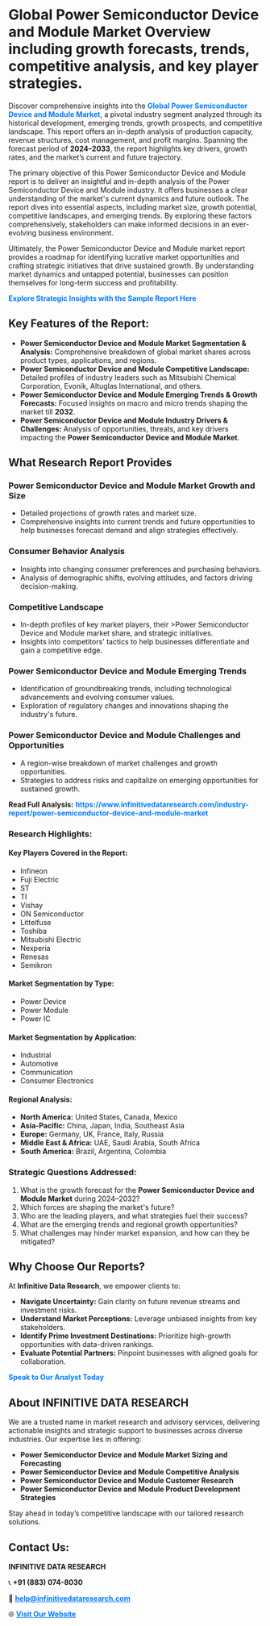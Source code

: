 <h1>Global Power Semiconductor Device and Module Market Overview including growth forecasts, trends, competitive analysis, and key player strategies.</h1>
<p>
Discover comprehensive insights into the 
<a href="https://www.infinitivedataresearch.com/industry-report/power-semiconductor-device-and-module-market" rel="dofollow" style="color: #007BFF; text-decoration: none;"><strong>Global Power Semiconductor Device and Module Market</strong></a>, a pivotal industry segment analyzed through its historical development, emerging trends, growth prospects, and competitive landscape. This report offers an in-depth analysis of production capacity, revenue structures, cost management, and profit margins. Spanning the forecast period of <strong>2024–2033</strong>, the report highlights key drivers, growth rates, and the market’s current and future trajectory.
</p>
<p>
The primary objective of this Power Semiconductor Device and Module report is to deliver an insightful and in-depth analysis of the Power Semiconductor Device and Module industry. It offers businesses a clear understanding of the market's current dynamics and future outlook. The report dives into essential aspects, including market size, growth potential, competitive landscapes, and emerging trends. By exploring these factors comprehensively, stakeholders can make informed decisions in an ever-evolving business environment.
</p>
<p>
Ultimately, the Power Semiconductor Device and Module market report provides a roadmap for identifying lucrative market opportunities and crafting strategic initiatives that drive sustained growth. By understanding market dynamics and untapped potential, businesses can position themselves for long-term success and profitability.
</p>
<p>
<a href="https://www.infinitivedataresearch.com/request-sample/reportId=107084" style="color: #007BFF; text-decoration: none;"><strong>Explore Strategic Insights with the Sample Report Here</strong></a>
</p>

<h2>Key Features of the Report:</h2>
<ul>
<li><strong>Power Semiconductor Device and Module Market Segmentation & Analysis:</strong> Comprehensive breakdown of global market shares across product types, applications, and regions.</li>
<li><strong>Power Semiconductor Device and Module Competitive Landscape:</strong> Detailed profiles of industry leaders such as Mitsubishi Chemical Corporation, Evonik, Altuglas International, and others.</li>
<li><strong>Power Semiconductor Device and Module Emerging Trends & Growth Forecasts:</strong> Focused insights on macro and micro trends shaping the market till <strong>2032</strong>.</li>
<li><strong>Power Semiconductor Device and Module Industry Drivers & Challenges:</strong> Analysis of opportunities, threats, and key drivers impacting the <strong>Power Semiconductor Device and Module Market</strong>.</li>
</ul>

<h2>What Research Report Provides</h2>
<h3>Power Semiconductor Device and Module Market Growth and Size</h3>
<ul>
<li>Detailed projections of growth rates and market size.</li>
<li>Comprehensive insights into current trends and future opportunities to help businesses forecast demand and align strategies effectively.</li>
</ul>

<h3>Consumer Behavior Analysis</h3>
<ul>
<li>Insights into changing consumer preferences and purchasing behaviors.</li>
<li>Analysis of demographic shifts, evolving attitudes, and factors driving decision-making.</li>
</ul>

<h3>Competitive Landscape</h3>
<ul>
<li>In-depth profiles of key market players, their >Power Semiconductor Device and Module market share, and strategic initiatives.</li>
<li>Insights into competitors' tactics to help businesses differentiate and gain a competitive edge.</li>
</ul>

<h3>Power Semiconductor Device and Module Emerging Trends</h3>
<ul>
<li>Identification of groundbreaking trends, including technological advancements and evolving consumer values.</li>
<li>Exploration of regulatory changes and innovations shaping the industry's future.</li>
</ul>

<h3>Power Semiconductor Device and Module Challenges and Opportunities</h3>
<ul>
<li>A region-wise breakdown of market challenges and growth opportunities.</li>
<li>Strategies to address risks and capitalize on emerging opportunities for sustained growth.</li>
</ul>
<p><strong>Read Full Analysis:</strong> <a href="https://www.infinitivedataresearch.com/industry-report/power-semiconductor-device-and-module-market" rel="dofollow" style="color: #007BFF; text-decoration: none;"><strong>https://www.infinitivedataresearch.com/industry-report/power-semiconductor-device-and-module-market</strong></a></p>
<h3>Research Highlights:</h3>
<h4>Key Players Covered in the Report:</h4>
<ul><li>Infineon</li><li>Fuji Electric</li><li>ST</li><li>TI</li><li>Vishay</li><li>ON Semiconductor</li><li>Littelfuse</li><li>Toshiba</li><li>Mitsubishi Electric</li><li>Nexperia</li><li>Renesas</li><li>Semikron</li></ul>
<h4>Market Segmentation by Type:</h4>
<ul><li>Power Device</li><li>Power Module</li><li>Power IC</li></ul>
<h4>Market Segmentation by Application:</h4>
<ul><li>Industrial</li><li>Automotive</li><li>Communication</li><li>Consumer Electronics</li></ul>

<h4>Regional Analysis:</h4>
<ul>
<li><strong>North America:</strong> United States, Canada, Mexico</li>
<li><strong>Asia-Pacific:</strong> China, Japan, India, Southeast Asia</li>
<li><strong>Europe:</strong> Germany, UK, France, Italy, Russia</li>
<li><strong>Middle East & Africa:</strong> UAE, Saudi Arabia, South Africa</li>
<li><strong>South America:</strong> Brazil, Argentina, Colombia</li>
</ul>

<h3>Strategic Questions Addressed:</h3>
<ol>
<li>What is the growth forecast for the <strong>Power Semiconductor Device and Module Market</strong> during 2024–2032?</li>
<li>Which forces are shaping the market's future?</li>
<li>Who are the leading players, and what strategies fuel their success?</li>
<li>What are the emerging trends and regional growth opportunities?</li>
<li>What challenges may hinder market expansion, and how can they be mitigated?</li>
</ol>

<h2>Why Choose Our Reports?</h2>
<p>At <strong>Infinitive Data Research</strong>, we empower clients to:</p>
<ul>
<li><strong>Navigate Uncertainty:</strong> Gain clarity on future revenue streams and investment risks.</li>
<li><strong>Understand Market Perceptions:</strong> Leverage unbiased insights from key stakeholders.</li>
<li><strong>Identify Prime Investment Destinations:</strong> Prioritize high-growth opportunities with data-driven rankings.</li>
<li><strong>Evaluate Potential Partners:</strong> Pinpoint businesses with aligned goals for collaboration.</li>
</ul>
<p><a href="https://www.infinitivedataresearch.com/industry-report/power-semiconductor-device-and-module-market" rel="dofollow" style="color: #007BFF; text-decoration: none;"><strong>Speak to Our Analyst Today</strong></a></p>

<h2>About INFINITIVE DATA RESEARCH</h2>
<p>We are a trusted name in market research and advisory services, delivering actionable insights and strategic support to businesses across diverse industries. Our expertise lies in offering:</p>
<ul>
<li><strong>Power Semiconductor Device and Module Market Sizing and Forecasting</strong></li>
<li><strong>Power Semiconductor Device and Module Competitive Analysis</strong></li>
<li><strong>Power Semiconductor Device and Module Customer Research</strong></li>
<li><strong>Power Semiconductor Device and Module Product Development Strategies</strong></li>
</ul>
<p>Stay ahead in today’s competitive landscape with our tailored research solutions.</p>

<h2>Contact Us:</h2>
<p><strong>INFINITIVE DATA RESEARCH</strong></p>
<p>📞 <strong>+91 (883) 074-8030</strong></p>
<p>📧 <strong><a href="mailto:help@infinitivedataresearch.com" style="color: #007BFF;">help@infinitivedataresearch.com</a></strong></p>
<p>🌐 <strong><a href="https://www.infinitivedataresearch.com" rel="dofollow" style="color: #007BFF;">Visit Our Website</a></strong></p>